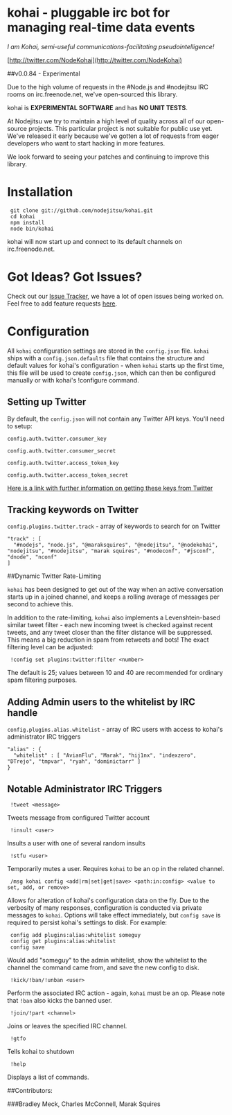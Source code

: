 # kohai - pluggable irc bot for managing real-time data events

*I am Kohai, semi-useful communications-facilitating pseudointelligence!*


[http://twitter.com/NodeKohai](http://twitter.com/NodeKohai)

##v0.0.84 - Experimental

Due to the high volume of requests in the #Node.js and #nodejitsu IRC rooms on irc.freenode.net, we've open-sourced this library. 

kohai is **EXPERIMENTAL SOFTWARE** and has **NO UNIT TESTS**.


At Nodejitsu we try to maintain a high level of quality across all of our open-source projects. This particular project is not suitable for public use yet. We've released it early because we've gotten a lot of requests from eager developers who want to start hacking in more features.

We look forward to seeing your patches and continuing to improve this library.

# Installation

     git clone git://github.com/nodejitsu/kohai.git
     cd kohai
     npm install
     node bin/kohai
     

kohai will now start up and connect to its default channels on irc.freenode.net.

# Got Ideas? Got Issues?

Check out our [Issue Tracker](https://github.com/nodejitsu/kohai/issues), we have a lot of open issues being worked on. Feel free to add feature requests [here](https://github.com/nodejitsu/kohai/issues).

# Configuration

All `kohai` configuration settings are stored in the `config.json` file. `kohai` ships with a `config.json.defaults` file that contains the structure and default values for kohai's configuration - when `kohai` starts up the first time, this file will be used to create `config.json`, which can then be configured manually or with kohai's !configure command.  

## Setting up Twitter

By default, the `config.json` will not contain any Twitter API keys. You'll need to setup:

`config.auth.twitter.consumer_key`

`config.auth.twitter.consumer_secret`

`config.auth.twitter.access_token_key`

`config.auth.twitter.access_token_secret`

[Here is a link with further information on getting these keys from Twitter](https://dev.twitter.com/apps/new)

## Tracking keywords on Twitter

`config.plugins.twitter.track` - array of keywords to search for on Twitter

    "track" : [
      "#nodejs", "node.js", "@maraksquires", "@nodejitsu", "@nodekohai", "nodejitsu", "#nodejitsu", "marak squires", "#nodeconf", "#jsconf", "dnode", "nconf"
    ]

##Dynamic Twitter Rate-Limiting

`kohai` has been designed to get out of the way when an active conversation starts up in a joined channel, and keeps a rolling average of messages per second to achieve this.  

In addition to the rate-limiting, `kohai` also implements a Levenshtein-based similar tweet filter - each new incoming tweet is checked against recent tweets, and any tweet closer than the filter distance will be suppressed.  This means a big reduction in spam from retweets and bots!  The exact filtering level can be adjusted:

     !config set plugins:twitter:filter <number>

The default is 25; values between 10 and 40 are recommended for ordinary spam filtering purposes.  

## Adding Admin users to the whitelist by IRC handle

`config.plugins.alias.whitelist` - array of IRC users with access to kohai's administrator IRC triggers

    "alias" : {
      "whitelist" : [ "AvianFlu", "Marak", "hij1nx", "indexzero", "DTrejo", "tmpvar", "ryah", "dominictarr" ]
    }

## Notable Administrator IRC Triggers

     !tweet <message>

Tweets message from configured Twitter account

     !insult <user>

Insults a user with one of several random insults

     !stfu <user>

Temporarily mutes a user.  Requires `kohai` to be an op in the related channel.  

     /msg kohai config <add|rm|set|get|save> <path:in:config> <value to set, add, or remove>
     
Allows for alteration of kohai's configuration data on the fly.  Due to the verbosity of many responses, configuration is conducted via private messages to `kohai`.  Options will take effect immediately, but `config save` is required to persist kohai's settings to disk.  For example:

     config add plugins:alias:whitelist someguy
     config get plugins:alias:whitelist
     config save
     
Would add "someguy" to the admin whitelist, show the whitelist to the channel the command came from, and save the new config to disk.

     !kick/!ban/!unban <user>

Perform the associated IRC action - again, `kohai` must be an op.  Please note that `!ban` also kicks the banned user. 

     !join/!part <channel>
     
Joins or leaves the specified IRC channel.  

     !gtfo

Tells kohai to shutdown

     !help
     
Displays a list of commands.  


##Contributors: 

###Bradley Meck, Charles McConnell, Marak Squires